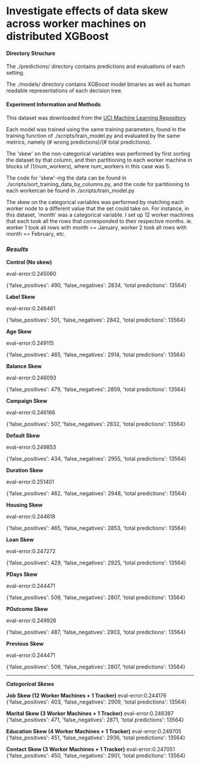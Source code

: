 # Investigate effects of data skew across worker machines on distributed XGBoost

  

#### Directory Structure

The ./predictions/ directory contains predictions and evaluations of each setting.

The ./models/ directory contains XGBoost model binaries as well as human readable representations of each decision tree.

  

#### Experiment Information and Methods

This dataset was downloaded from the [UCI Machine Learning Repository](https://archive.ics.uci.edu/ml/datasets/Bank+Marketing#)

Each model was trained using the same training parameters, found in the training function of ./scripts/train_model.py and evaluated by the same metrics, namely (# wrong predictions)/(# total predictions).

The 'skew' on the non-categorical variables was performed by first sorting the dataset by that column, and then partitioning to each worker machine in blocks of (1/num_workers), where num_workers in this case was 5.

The code for 'skew'-ing the data can be found in ./scripts/sort_training_data_by_columns.py, and the code for partitioning to each workercan be found in ./scripts/train_model.py
  
The skew on the categorical variables was performed by matching each worker node to a different value that the set could take on. For instance, in this dataset, 'month' was a categorical variable. I set up 12 worker machines that each took all the rows that corresponded to their respective months.
ie. worker 1 took all rows with month == January, worker 2 took all rows with month == February, etc.

### _Results_

**Control (No skew)**

eval-error:0.245060

{'false_positives': 490, 'false_negatives': 2834, 'total predictions': 13564}

**Label Skew**

eval-error:0.246461

{'false_positives': 501, 'false_negatives': 2842, 'total predictions': 13564}

**Age Skew**

eval-error:0.249115

{'false_positives': 465, 'false_negatives': 2914, 'total predictions': 13564}

**Balance Skew**

eval-error:0.246093

{'false_positives': 479, 'false_negatives': 2859, 'total predictions': 13564}

**Campaign Skew**

eval-error:0.246166

{'false_positives': 507, 'false_negatives': 2832, 'total predictions': 13564}

**Default Skew**

eval-error:0.249853

{'false_positives': 434, 'false_negatives': 2955, 'total predictions': 13564}

**Duration Skew**

eval-error:0.251401

{'false_positives': 462, 'false_negatives': 2948, 'total predictions': 13564}

**Housing Skew**

eval-error:0.244618

{'false_positives': 465, 'false_negatives': 2853, 'total predictions': 13564}

**Loan Skew**

eval-error:0.247272

{'false_positives': 429, 'false_negatives': 2925, 'total predictions': 13564}

**PDays Skew**

eval-error:0.244471

{'false_positives': 509, 'false_negatives': 2807, 'total predictions': 13564}

**POutcome Skew**

eval-error:0.249926

{'false_positives': 487, 'false_negatives': 2903, 'total predictions': 13564}

**Previous Skew**

eval-error:0.244471

{'false_positives': 509, 'false_negatives': 2807, 'total predictions': 13564}

----
**_Categorical Skews_**

**Job Skew (12 Worker Machines + 1 Tracker)**
eval-error:0.244176
{'false_positives': 403, 'false_negatives': 2909, 'total predictions': 13564}

**Marital Skew (3 Worker Machines + 1 Tracker)**
eval-error:0.246387
{'false_positives': 471, 'false_negatives': 2871, 'total predictions': 13564}

**Education Skew (4 Worker Machines + 1 Tracker)**
eval-error:0.249705
{'false_positives': 451, 'false_negatives': 2936, 'total predictions': 13564}

**Contact Skew (3 Worker Machines + 1 Tracker)**
eval-error:0.247051
{'false_positives': 450, 'false_negatives': 2901, 'total predictions': 13564}